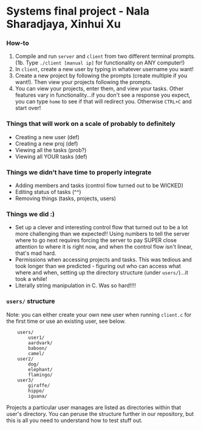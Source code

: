 # Systems final project - Nala Sharadjaya, Xinhui Xu

### How-to
1. Compile and run `server` and `client` from two different terminal prompts.
(1b. Type `./client [manual ip]` for functionality on ANY computer!)
2. In `client`, create a new user by typing in whatever username you want!
3. Create a new project by following the prompts (create multiple if you want!). Then view your projects following the prompts.
4. You can view your projects, enter them, and view your tasks. Other features vary in functionality...if you don't see a response you expect, you can type `home` to see if that will redirect you. Otherwise `CTRL+C` and start over!

### Things that will work on a scale of probably to definitely
* Creating a new user (def)
* Creating a new proj (def)
* Viewing all the tasks (prob?)
* Viewing all YOUR tasks (def)

### Things we didn't have time to properly integrate
* Adding members and tasks (control flow turned out to be WICKED)
* Editing status of tasks (^^)
* Removing things (tasks, projects, users)

### Things we did :)
* Set up a clever and interesting control flow that turned out to be a lot more challenging than we expected!! Using numbers to tell the server where to go next requires forcing the server to pay SUPER close attention to where it is right now, and when the control flow isn't linear, that's mad hard.
* Permissions when accessing projects and tasks. This was tedious and took longer than we predicted - figuring out who can access what where and when, setting up the directory structure (under `users/`)...it took a while!
* Literally string manipulation in C. Was so hard!!!!

### `users/` structure

Note: you can either create your own new user when running `client.c` for the first time or use an existing user, see below.

```
    users/
        user1/
	    aardvark/
	    baboon/
	    camel/
	user2/
	    dog/
	    elephant/
	    flamingo/
	user3/
	    giraffe/
	    hippo/
	    iguana/
```

Projects a particular user manages are listed as directories within that user's directory. You can peruse the structure further in our repository, but this is all you need to understand how to test stuff out.